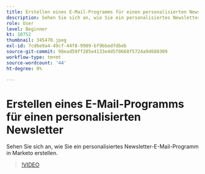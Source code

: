 ```yaml
---
title: Erstellen eines E-Mail-Programms für einen personalisierten Newsletter
description: Sehen Sie sich an, wie Sie ein personalisiertes Newsletter-E-Mail-Programm in Marketo erstellen.
role: User
level: Beginner
kt: 10752
thumbnail: 345470.jpeg
exl-id: 7cd6e9a4-49cf-44f8-9909-bf9bbedfdbeb
source-git-commit: 98ead59ff285e4133e4d5f0668f5724a9d680309
workflow-type: tm+mt
source-wordcount: '44'
ht-degree: 0%

---
```


# Erstellen eines E-Mail-Programms für einen personalisierten Newsletter

Sehen Sie sich an, wie Sie ein personalisiertes Newsletter-E-Mail-Programm in Marketo erstellen.

>[!VIDEO](https://video.tv.adobe.com/v/345470/?quality=12&learn=on)
